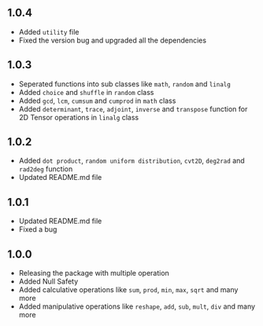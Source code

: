## 1.0.4

+ Added `utility` file
+ Fixed the version bug and upgraded all the dependencies

## 1.0.3

+ Seperated functions into sub classes like `math`, `random` and `linalg`
+ Added `choice` and `shuffle` in `random` class
+ Added `gcd`, `lcm`, `cumsum` and `cumprod` in `math` class
+ Added `determinant`, `trace`, `adjoint`, `inverse` and `transpose` function for 2D Tensor operations in `linalg` class

## 1.0.2

+ Added `dot product`, `random uniform distribution`, `cvt2D`, `deg2rad` and `rad2deg` function
+ Updated README.md file

## 1.0.1

+ Updated README.md file
+ Fixed a bug

## 1.0.0

+ Releasing the package with multiple operation
+ Added Null Safety
+ Added calculative operations like `sum`, `prod`, `min`, `max`, `sqrt` and many more
+ Added manipulative operations like `reshape`, `add`, `sub`, `mult`, `div` and many more